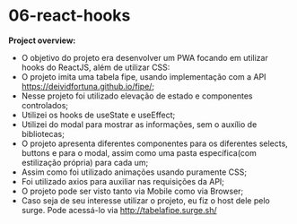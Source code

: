 # 06-react-hooks

**Project overview:**

* O objetivo do projeto era desenvolver um PWA focando em utilizar hooks do ReactJS, além de utilizar CSS:
* O projeto imita uma tabela fipe, usando implementação com a API https://deividfortuna.github.io/fipe/;
* Nesse projeto foi utilizado elevação de estado e componentes controlados;
* Utilizei os hooks de useState e useEffect;
* Utilizei do modal para mostrar as informações, sem o auxílio de bibliotecas;
* O projeto apresenta diferentes componentes para os diferentes selects, buttons e para o modal, assim como uma pasta específica(com estilização própria) para cada um;
* Assim como foi utilizado animações usando puramente CSS;
* Foi utilizado axios para auxiliar nas requisições da API;
* O projeto pode ser visto tanto via Mobile como via Browser;
* Caso seja de seu interesse utilizar o projeto, eu fiz o host dele pelo surge. Pode acessá-lo via http://tabelafipe.surge.sh/
